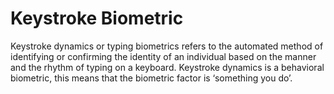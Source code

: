 # Keystroke Biometric
Keystroke dynamics or typing biometrics refers to the automated method of identifying or confirming the identity of an individual based on the manner and the rhythm of typing on a keyboard. Keystroke dynamics is a behavioral biometric, this means that the biometric factor is ‘something you do’.
